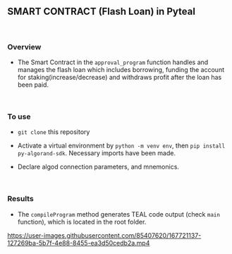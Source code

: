 ## SMART CONTRACT (Flash Loan) in Pyteal

&nbsp;

### Overview

 - The Smart Contract in the `approval_program` function handles and manages the flash loan which includes borrowing, funding the account for staking(increase/decrease) and withdraws profit after the loan has been paid. 

&nbsp;

### To use

 - `git clone` this repository

 - Activate a virtual environment by `python -m venv env`, then `pip install py-algorand-sdk`. Necessary imports have been made. 

 - Declare algod connection parameters, and mnemonics. 

&nbsp;

### Results

 - The `compileProgram` method generates TEAL code output (check `main` function), which is located in the root folder. 



https://user-images.githubusercontent.com/85407620/167721137-127269ba-5b7f-4e88-8455-ea3d50cedb2a.mp4

